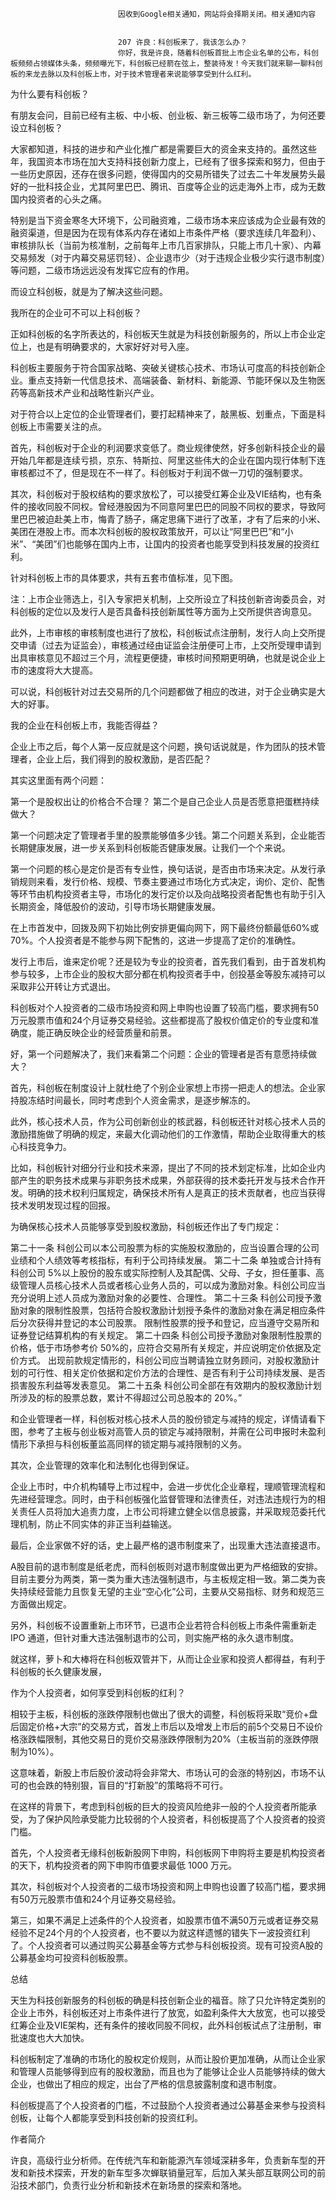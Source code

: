 
                            
                            因收到Google相关通知，网站将会择期关闭。相关通知内容
                            
                            
                            207 许良：科创板来了，我该怎么办？
                            你好，我是许良，随着科创板首批上市企业名单的公布，科创板频频占领媒体头条，频频曝光下，科创板已经箭在弦上，整装待发！今天我们就来聊一聊科创板的来龙去脉以及科创板上市，对于技术管理者来说能够享受到什么红利。

为什么要有科创板？

有朋友会问，目前已经有主板、中小板、创业板、新三板等二级市场了，为何还要设立科创板？

大家都知道，科技的进步和产业化推广都是需要巨大的资金来支持的。虽然这些年，我国资本市场在加大支持科技创新力度上，已经有了很多探索和努力，但由于一些历史原因，还存在很多问题，使得国内的交易所错失了过去二十年发展势头最好的一批科技企业，尤其阿里巴巴、腾讯、百度等企业的远走海外上市，成为无数国内投资者的心头之痛。

特别是当下资金寒冬大环境下，公司融资难，二级市场本来应该成为企业最有效的融资渠道，但是因为在现有体系内存在诸如上市条件严格（要求连续几年盈利）、审核排队长（当前为核准制，之前每年上市几百家排队，只能上市几十家）、内幕交易频发（对于内幕交易惩罚轻）、企业退市少（对于违规企业极少实行退市制度）等问题，二级市场远远没有发挥它应有的作用。

而设立科创板，就是为了解决这些问题。

我所在的企业可不可以上科创板？

正如科创板的名字所表达的，科创板天生就是为科技创新服务的，所以上市企业定位上，也是有明确要求的，大家好好对号入座。

科创板主要服务于符合国家战略、突破关键核心技术、市场认可度高的科技创新企业。重点支持新一代信息技术、高端装备、新材料、新能源、节能环保以及生物医药等高新技术产业和战略性新兴产业。

对于符合以上定位的企业管理者们，要打起精神来了，敲黑板、划重点，下面是科创板上市需要关注的点。

首先，科创板对于企业的利润要求变低了。商业规律使然，好多创新科技企业的最开始几年都是连续亏损，京东、特斯拉、阿里这些伟大的企业在国内现行体制下连审核都过不了，但是现在不一样了。科创板对于利润不做一刀切的强制要求。

其次，科创板对于股权结构的要求放松了，可以接受红筹企业及VIE结构，也有条件的接收同股不同权。曾经港股因为不同意阿里巴巴的同股不同权的要求，导致阿里巴巴被迫赴美上市，悔青了肠子，痛定思痛下进行了改革，才有了后来的小米、美团在港股上市。而本次科创板的股权政策放开，可以让“阿里巴巴”和“小米”、“美团”们也能够在国内上市，让国内的投资者也能享受到科技发展的投资红利。

针对科创板上市的具体要求，共有五套市值标准，见下图。



注：上市企业筛选上，引入专家把关机制，上交所设立了科技创新咨询委员会，对科创板的定位以及发行人是否具备科技创新属性等方面为上交所提供咨询意见。

此外，上市审核的审核制度也进行了放松，科创板试点注册制，发行人向上交所提交申请（过去为证监会），审核通过经由证监会注册便可上市，上交所受理申请到出具审核意见不超过三个月，流程更便捷，审核时间预期更明确，也就是说企业上市的速度将大大提高。

可以说，科创板针对过去交易所的几个问题都做了相应的改进，对于企业确实是大大的好事。

我的企业在科创板上市，我能否得益？

企业上市之后，每个人第一反应就是这个问题，换句话说就是，作为团队的技术管理者，企业上后，我们得到的股权激励，是否匹配？

其实这里面有两个问题：


第一个是股权出让的价格合不合理？
第二个是自己企业人员是否愿意把蛋糕持续做大？


第一个问题决定了管理者手里的股票能够值多少钱。第二个问题关系到，企业能否长期健康发展，进一步关系到科创板能否健康发展。让我们一个个来说。

第一个问题的核心是定价是否有专业性，换句话说，是否由市场来决定。从发行承销规则来看，发行价格、规模、节奏主要通过市场化方式决定，询价、定价、配售等环节由机构投资者主导，市场化的发行定价以及向战略投资者配售也有助于引入长期资金，降低股价的波动，引导市场长期健康发展。

在上市首发中，回拨及网下初始比例安排更偏向网下，网下最终份额最低60%或70%。个人投资者是不能参与网下配售的，这进一步提高了定价的准确性。

发行上市后，谁来定价呢？还是较为专业的投资者，首先我们看到，由于首发机构参与较多，上市企业的股权大部分都在机构投资者手中，创投基金等股东减持可以采取非公开转让方式退出。

科创板对个人投资者的二级市场投资和网上申购也设置了较高门槛，要求拥有50 万元股票市值和24个月证券交易经验。这些都提高了股权价值定价的专业度和准确度，能正确反映企业的经营质量和前景。

好，第一个问题解决了，我们来看第二个问题：企业的管理者是否有意愿持续做大？

首先，科创板在制度设计上就杜绝了个别企业家想上市捞一把走人的想法。企业家持股冻结时间最长，同时考虑到个人资金需求，是逐步解冻的。

此外，核心技术人员，作为公司创新创业的核武器，科创板还针对核心技术人员的激励措施做了明确的规定，来最大化调动他们的工作激情，帮助企业取得重大的核心科技竞争力。

比如，科创板针对细分行业和技术来源，提出了不同的技术划定标准，比如企业内部产生的职务技术成果与非职务技术成果，外部获得的技术委托开发与技术合作开发。明确的技术权利归属规定，确保技术所有人是真正的技术贡献者，也应当获得技术发明发现过程的回报。

为确保核心技术人员能够享受到股权激励，科创板还作出了专门规定：


第二十一条 科创公司以本公司股票为标的实施股权激励的，应当设置合理的公司业绩和个人绩效等考核指标，有利于公司持续发展。
第二十二条 单独或合计持有科创公司 5%以上股份的股东或实际控制人及其配偶、父母、子女，担任董事、高级管理人员核心技术人员或者核心业务人员的，可以成为激励对象。科创公司应当充分说明上述人员成为激励对象的必要性、合理性。
第二十三条 科创公司授予激励对象的限制性股票，包括符合股权激励计划授予条件的激励对象在满足相应条件后分次获得并登记的本公司股票。
限制性股票的授予和登记，应当遵守交易所和证券登记结算机构的有关规定。
第二十四条 科创公司授予激励对象限制性股票的价格，低于市场参考价 50%的，应符合交易所有关规定，并应说明定价依据及定价方式。
出现前款规定情形的，科创公司应当聘请独立财务顾问，对股权激励计划的可行性、相关定价依据和定价方法的合理性、是否有利于公司持续发展、是否损害股东利益等发表意见。
第二十五条 科创公司全部在有效期内的股权激励计划所涉及的标的股票总数，累计不得超过公司总股本的 20%。”


和企业管理者一样，科创板对核心技术人员的股份锁定与减持的规定，详情请看下图，参考了主板与创业板对高管人员的锁定与减持限制，并需在公司申报时未盈利情形下承担与科创板董监高同样的锁定期与减持限制的义务。



其次，企业管理的效率化和法制化也得到保证。

企业上市时，中介机构辅导上市过程中，会进一步优化企业章程，理顺管理流程和先进经营理念。同时，由于科创板强化监督管理和法律责任，对违法违规行为的相关责任人员将加大追责力度，上市公司将建立健全以信息披露，并采取规范委托代理机制，防止不同实体的非正当利益输送。

最后，企业家做不好的话，史上最严格的退市制度来了，出现重大违法直接退市。

A股目前的退市制度是纸老虎，而科创板则对退市制度做出更为严格细致的安排。目前主要分为两类，第一类为重大违法强制退市，与主板规定相一致。第二类为丧失持续经营能力且恢复无望的主业“空心化”公司，主要从交易指标、财务和规范三方面做出规定。

另外，科创板不设置重新上市环节，已退市企业若符合科创板上市条件需重新走IPO 通道，但针对重大违法强制退市的公司，则实施严格的永久退市制度。

就这样，萝卜和大棒将在科创板双管并下，从而让企业家和投资人都得益，有利于科创板的长久健康发展，

作为个人投资者，如何享受到科创板的红利？

相较于主板，科创板的涨跌停限制也做出了很大的调整，科创板将采取“竞价+盘后固定价格+大宗”的交易方式，首发上市后以及增发上市后的前5个交易日不设价格涨跌幅限制，其他交易日的竞价交易涨跌停限制为20%（主板当前的涨跌停限制为10%）。

这意味着，新股上市后股价波动将会非常大、市场认可的会涨的特别凶，市场不认可的也会跌的特别狠，盲目的“打新股”的策略将不可行。

在这样的背景下，考虑到科创板的巨大的投资风险绝非一般的个人投资者所能承受，为了保护风险承受能力比较弱的个人投资者，科创板提高了个人投资者的投资门槛。

首先，个人投资者无缘科创板新股网下申购，科创板网下申购将主要是机构投资者的天下，机构投资者的网下申购市值要求最低 1000 万元。

其次，科创板对个人投资者的二级市场投资和网上申购也设置了较高门槛，要求拥有50万元股票市值和24个月证券交易经验。

第三，如果不满足上述条件的个人投资者，如股票市值不满50万元或者证券交易经验不足24个月的个人投资者，也不要以为就这样遗憾的错失下一波投资红利了。个人投资者可以通过购买公募基金等方式参与科创板投资。现有可投资A股的公募基金均可投资科创板股票。

总结

天生为科技创新服务的科创板的确是科技创新企业的福音。除了只允许特定类别的企业上市外，科创板还对上市条件进行了放宽，如盈利条件大大放宽，也可以接受红筹企业及VIE架构，还有条件的接收同股不同权，此外科创板试点了注册制，审批速度也大大加快。

科创板制定了准确的市场化的股权定价规则，从而让股价更加准确，从而让企业家和管理人员能够得到应有的股权激励，而且也为了能够让企业人员能够持续的做大企业，也做出了相应的规定，出台了严格的信息披露制度和退市制度。

科创板提高了个人投资者的门槛，不过鼓励个人投资者通过公募基金来参与投资科创板，让每个人都能享受到科技创新的投资红利。

作者简介

许良，高级行业分析师。在传统汽车和新能源汽车领域深耕多年，负责新车型的开发和新技术探索，开发的新车型多次蝉联销量冠军，后加入某头部互联网公司的前沿技术部门，负责行业分析和新技术在新场景的探索和落地。

                        
                        
                            